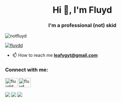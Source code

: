 <h1 align="center">Hi 👋, I'm Fluyd</h1>
<h3 align="center">I'm a professional (not) skid</h3>

<p align="left"> <img src="https://komarev.com/ghpvc/?username=notfluyd&label=Profile%20views&color=0e75b6&style=flat" alt="notfluyd" /> </p>

<p align="left"> <a href="https://twitter.com/fluydd" target="blank"><img src="https://img.shields.io/twitter/follow/fluydd?logo=twitter&style=for-the-badge" alt="fluydd" /></a> </p>

- 📫 How to reach me **leafygyt@gmail.com**

<h3 align="left">Connect with me:</h3>
<p align="left">
<a href="https://twitter.com/fluydd" target="blank"><img align="center" src="https://raw.githubusercontent.com/rahuldkjain/github-profile-readme-generator/master/src/images/icons/Social/twitter.svg" alt="fluydd" height="30" width="40" /></a>
<a href="https://www.youtube.com/c/fluyd" target="blank"><img align="center" src="https://raw.githubusercontent.com/rahuldkjain/github-profile-readme-generator/master/src/images/icons/Social/youtube.svg" alt="fluyd" height="30" width="40" /></a>
</p>

<img align="center" src="https://github-readme-stats.vercel.app/api/top-langs/?username=NotFluyd&theme=dark" />
<img align="center" src="https://github-readme-stats.vercel.app/api?username=NotFluyd&theme=dark" />
<a href="https://github.com/notfluyd/emojigo" target="blank"><img align="center" src="https://github-readme-stats.vercel.app/api/pin/?username=NotFluyd&repo=EmojiGo&theme=dark" /></a>
